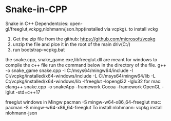 # Snake-in-CPP
Snake in C++ 
Dependentcies: open-gl/freeglut,vckpg,nlohmann/json.hpp(installed via vcpkg). to install vckg 
1. Get the zip file from the github: https://github.com/microsoft/vcpkg
2. unzip the file and plce it in the root of the main driv(C:/)
3. run bootstrap-vcpkg.bat

the snake.cpp, snake_game.exe,libfreeglut.dll are meant for windows to compile the c++ file run the command below in the directory of the file.
g++ -o snake_game snake.cpp -I C:/msys64/mingw64/include -I C:/vcpkg/installed/x64-windows/include -L C:/msys64/mingw64/lib -L C:/vcpkg/installed/x64-windows/lib -lfreeglut -lopengl32 -lglu32
for mac:
clang++ snake.cpp -o snakeApp -framework Cocoa -framework OpenGL -lglut -std=c++17

freeglut windows in Mingw
pacman -S mingw-w64-x86_64-freeglut
mac:
pacman -S mingw-w64-x86_64-freeglut
To install nlohmann:
vcpkg install nlohmann-json
